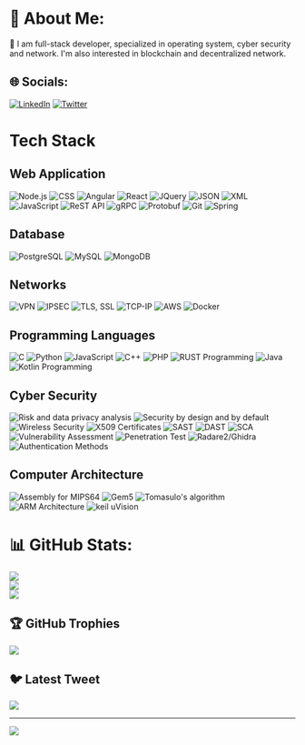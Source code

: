 # 💫 About Me:
👀 I am full-stack developer, specialized in operating system, cyber security and network. I'm also interested in blockchain and decentralized network.


## 🌐 Socials:
[![LinkedIn](https://img.shields.io/badge/LinkedIn-%230077B5.svg?logo=linkedin&logoColor=white)](https://linkedin.com/in/simonelicitra) [![Twitter](https://img.shields.io/badge/Twitter-%231DA1F2.svg?logo=Twitter&logoColor=white)](https://twitter.com/ssm00IY) 

# Tech Stack

## Web Application
![Node.js](https://img.shields.io/badge/Node.js-43853D?style=for-the-badge&logo=node.js&logoColor=white)
![CSS](https://img.shields.io/badge/CSS-1572B6?style=for-the-badge&logo=css3&logoColor=white)
![Angular](https://img.shields.io/badge/Angular-DD0031?style=for-the-badge&logo=angular&logoColor=white)
![React](https://img.shields.io/badge/React-61DAFB?style=for-the-badge&logo=react&logoColor=white)
![JQuery](https://img.shields.io/badge/jQuery-0769AD?style=for-the-badge&logo=jquery&logoColor=white)
![JSON](https://img.shields.io/badge/JSON-000000?style=for-the-badge&logo=json&logoColor=white)
![XML](https://img.shields.io/badge/XML-0d87fa?style=for-the-badge&logo=xml&logoColor=white)
![JavaScript](https://img.shields.io/badge/JavaScript-F7DF1E?style=for-the-badge&logo=javascript&logoColor=black)
![ReST API](https://img.shields.io/badge/ReST%20API-005571?style=for-the-badge)
![gRPC](https://img.shields.io/badge/gRPC-1C1E20?style=for-the-badge&logo=grpc&logoColor=white)
![Protobuf](https://img.shields.io/badge/Protobuf-004858?style=for-the-badge&logo=protocol-buffers&logoColor=white)
![Git](https://img.shields.io/badge/Git-F05032?style=for-the-badge&logo=git&logoColor=white)
![Spring](https://img.shields.io/badge/Spring-6DB33F?style=for-the-badge&logo=spring&logoColor=white)

## Database
![PostgreSQL](https://img.shields.io/badge/PostgreSQL-336791?style=for-the-badge&logo=postgresql&logoColor=white)
![MySQL](https://img.shields.io/badge/MySQL-4479A1?style=for-the-badge&logo=mysql&logoColor=white)
![MongoDB](https://img.shields.io/badge/MongoDB-47A248?style=for-the-badge&logo=mongodb&logoColor=white)

## Networks
![VPN](https://img.shields.io/badge/VPN-FFA500?style=for-the-badge&logo=fortinet&logoColor=white)
![IPSEC](https://img.shields.io/badge/IPSEC-00ADD8?style=for-the-badge&logo=ipsec&logoColor=white)
![TLS, SSL](https://img.shields.io/badge/TLS,SSL-000000?style=for-the-badge&logo=ssl&logoColor=white)
![TCP-IP](https://img.shields.io/badge/TCP--IP-007396?style=for-the-badge&logo=internetexplorer&logoColor=white)
![AWS](https://img.shields.io/badge/AWS-232F3E?style=for-the-badge&logo=amazon-aws&logoColor=white)
![Docker](https://img.shields.io/badge/Docker-2496ED?style=for-the-badge&logo=docker&logoColor=white)

## Programming Languages
![C](https://img.shields.io/badge/C-A8B9CC?style=for-the-badge&logo=c&logoColor=black)
![Python](https://img.shields.io/badge/Python-3776AB?style=for-the-badge&logo=python&logoColor=white)
![JavaScript](https://img.shields.io/badge/JavaScript-F7DF1E?style=for-the-badge&logo=javascript&logoColor=black)
![C++](https://img.shields.io/badge/C++-00599C?style=for-the-badge&logo=c%2B%2B&logoColor=white)
![PHP](https://img.shields.io/badge/PHP-777BB4?style=for-the-badge&logo=php&logoColor=white)
![RUST Programming](https://img.shields.io/badge/Rust-000000?style=for-the-badge&logo=rust&logoColor=white)
![Java](https://img.shields.io/badge/Java-007396?style=for-the-badge&logo=java&logoColor=white)
![Kotlin Programming](https://img.shields.io/badge/Kotlin-0095D5?style=for-the-badge&logo=kotlin&logoColor=white)

## Cyber Security
![Risk and data privacy analysis](https://img.shields.io/badge/Risk%20and%20data%20privacy%20analysis-FF0000?style=for-the-badge&logo=security&logoColor=white)
![Security by design and by default](https://img.shields.io/badge/Security%20by%20design%20and%20by%20default-0095D5?style=for-the-badge&logo=security&logoColor=white)
![Wireless Security](https://img.shields.io/badge/Wireless%20Security-4B0082?style=for-the-badge&logo=wifi&logoColor=white)
![X509 Certificates](https://img.shields.io/badge/X509%20Certificates-FFA500?style=for-the-badge&logo=ssl&logoColor=white)
![SAST](https://img.shields.io/badge/SAST-000000?style=for-the-badge&logo=security&logoColor=white) 
![DAST](https://img.shields.io/badge/DAST-000000?style=for-the-badge&logo=security&logoColor=white)
![SCA](https://img.shields.io/badge/SCA-000000?style=for-the-badge&logo=security&logoColor=white)
![Vulnerability Assessment](https://img.shields.io/badge/Vulnerability%20Assessment-FFA500?style=for-the-badge&logo=security&logoColor=white)
![Penetration Test](https://img.shields.io/badge/Penetration%20Test-FF0000?style=for-the-badge&logo=security&logoColor=white)
![Radare2/Ghidra](https://img.shields.io/badge/Radare2/Ghidra-000000?style=for-the-badge&logo=security&logoColor=white)
![Authentication Methods](https://img.shields.io/badge/Authentication%20Methods-FF0000?style=for-the-badge&logo=security&logoColor=white)

## Computer Architecture
![Assembly for MIPS64](https://img.shields.io/badge/Assembly%20for%20MIPS64-0095D5?style=for-the-badge&logo=assembly&logoColor=white)
![Gem5](https://img.shields.io/badge/Gem5-000000?style=for-the-badge&logo=gemini&logoColor=white)
![Tomasulo's algorithm](https://img.shields.io/badge/Tomasulo's%20algorithm-000000?style=for-the-badge&logo=algorithm&logoColor=white)
![ARM Architecture](https://img.shields.io/badge/ARM%20Architecture-0095D5?style=for-the-badge&logo=arm&logoColor=white)
![keil uVision](https://img.shields.io/badge/Keil%20uVision-0095D5?style=for-the-badge&logo=keil&logoColor=white)



# 📊 GitHub Stats:
![](https://github-readme-stats.vercel.app/api?username=licitrasimone&theme=default&hide_border=false&include_all_commits=false&count_private=false)<br/>
![](https://github-readme-streak-stats.herokuapp.com/?user=licitrasimone&theme=default&hide_border=false)<br/>
![](https://github-readme-stats.vercel.app/api/top-langs/?username=licitrasimone&theme=default&hide_border=false&include_all_commits=false&count_private=false&layout=compact)

## 🏆 GitHub Trophies
![](https://github-profile-trophy.vercel.app/?username=licitrasimone&theme=dark&no-frame=false&no-bg=true&margin-w=4)

## 🐦 Latest Tweet
[![](https://gtce.itsvg.in/api?username=ssm00IY)](https://github.com/VishwaGauravIn/github-twitter-card-embed)

---
[![](https://visitcount.itsvg.in/api?id=licitrasimone&icon=0&color=8)](https://visitcount.itsvg.in)

<!-- Proudly created with GPRM ( https://gprm.itsvg.in ) -->
